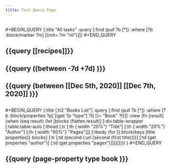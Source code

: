 ```yaml
---
title: Test Query Page
---
```


##
#+BEGIN_QUERY
{:title "All tasks"
 :query [:find (pull ?b [*])
         :where
         [?b :block/marker ?m]
         [(not= ?m "nil")]]}
#+END_QUERY
## {{query [[recipes]]}}
## {{query ((between -7d +7d) )}}
## {{query (between [[Dec 5th, 2020]] [[Dec 7th, 2020]] )}}
##
#+BEGIN_QUERY
{:title [:h2 "Books List"]
 :query [:find (pull ?b [*])
         :where
         [?b :block/properties ?p]
         [(get ?p "type") ?t]
         [(= "Book" ?t)]]
 :view (fn [result]
         (when (seq result)
           (let [blocks (flatten result)]
             [:div.table-wrapper
              [:table.table-auto
               [:thead
                [:tr
                 [:th {:width "20%"} “Title"]
                 [:th {:width "20%"} "Author"]
                 [:th {:width "60%"} "Pages"]]]
               [:tbody
                (for [{:block/keys [title properties]} blocks]
                  [:tr
                   [:td (second (:url (second (first title))))]
                   [:td (get properties "author")]
                   [:td (get properties "pages")]])]]])))
 }
#+END_QUERY
## {{query (page-property type book )}}
##
